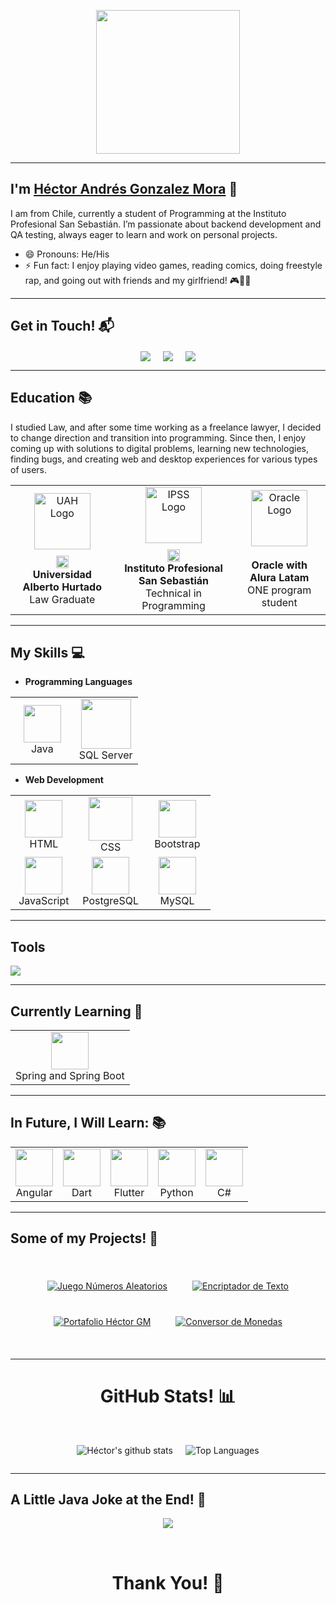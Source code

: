 <p align="center">
  <img src="https://darkbyteblog.wordpress.com/wp-content/uploads/2010/12/holamundo-consola.jpg" height="230"/>
</p>

<hr>

## I'm <a href="https://github.com/HectorAGM">Héctor Andrés Gonzalez Mora</a> :wave:
I am from Chile, currently a student of Programming at the Instituto Profesional San Sebastián. I’m passionate about backend development and QA testing, always eager to learn and work on personal projects.

- 😄 Pronouns: He/His
- ⚡ Fun fact: I enjoy playing video games, reading comics, doing freestyle rap, and going out with friends and my girlfriend! 🎮🎤📖

<hr>

## Get in Touch! 📬
<p align="center">
<a href="https://www.linkedin.com/in/hectoryefc/" target="blank"><img align="center" src="https://img.shields.io/badge/Héctor Andrés Gonzalez Mora-0077B5?style=for-the-badge&logo=linkedin&logoColor=white" /></a> &nbsp;&nbsp;&nbsp;  
<a href="mailto:hhector.agm@gmail.com" target="blank"><img align="center" src="https://img.shields.io/badge/hhector.agm@gmail.com-D14836?style=for-the-badge&logo=gmail&logoColor=white" /></a>    &nbsp;&nbsp;&nbsp;       
<a href="https://github.com/hectorgm26" target="blank"><img align="center" src="https://img.shields.io/badge/HectorAGM-8A2BE2?style=for-the-badge&logo=github&logoColor=white" /></a> <!-- Cambié el color a morado neón -->
</p>

<hr>

## Education 📚
I studied Law, and after some time working as a freelance lawyer, I decided to change direction and transition into programming. Since then, I enjoy coming up with solutions to digital problems, learning new technologies, finding bugs, and creating web and desktop experiences for various types of users.

<div align="center">
  <table style="margin-left: auto; margin-right: auto;">
    <tr>
      <td align="center">
        <img src="https://i.imgur.com/lFACOpG.png" width="90" alt="UAH Logo"/><br>
        <img src="https://upload.wikimedia.org/wikipedia/commons/thumb/7/78/Flag_of_Chile.svg/640px-Flag_of_Chile.svg.png" height="20" alt="Chile Flag" style="margin-top: 10px;"/><br>
        <strong>Universidad Alberto Hurtado</strong><br>Law Graduate
      </td>
      <td align="center">
        <img src="https://i.imgur.com/WaVuyQv.png" width="90" alt="IPSS Logo"/><br>
        <img src="https://upload.wikimedia.org/wikipedia/commons/thumb/7/78/Flag_of_Chile.svg/640px-Flag_of_Chile.svg.png" height="20" alt="Chile Flag" style="margin-top: 10px;"/><br>
        <strong>Instituto Profesional San Sebastián</strong><br>Technical in Programming
      </td>
      <td align="center">
        <img src="https://i.imgur.com/76RQWm0.png" width="90" alt="Oracle Logo"/><br>
        <br>
        <strong>Oracle with Alura Latam</strong><br>ONE program student
      </td>
    </tr>
  </table>
</div>

<hr>

## My Skills :computer:

- **Programming Languages**
<table>
<tbody>
 <tr>
<td align="center" width="50%">
<img height=60px src="https://skillicons.dev/icons?i=java"> <br>Java
</td>
<td align="center" width="50%">
<img height=80px src="https://skillicons.dev/icons?i=mssql"> <br>SQL Server
</td>
</tr>
</tbody>
</table>

- **Web Development**
<table>
<tbody>
 <tr>
<td align="center" width="33%">
<img height=60px src="https://skillicons.dev/icons?i=html"> <br>HTML
</td>
<td align="center" width="33%">
<img height=70px src="https://skillicons.dev/icons?i=css"> <br>CSS
</td>
<td align="center" width="33%">
<img height=60px src="https://skillicons.dev/icons?i=bootstrap"> <br>Bootstrap
</td>
</tr>
 <tr>
<td align="center" width="33%">
<img height=60px src="https://skillicons.dev/icons?i=javascript"> <br>JavaScript
</td>
<td align="center" width="33%">
<img height=60px src="https://skillicons.dev/icons?i=postgresql"> <br>PostgreSQL
</td>
<td align="center" width="33%">
<img height=60px src="https://skillicons.dev/icons?i=mysql"> <br>MySQL
</td>
</tr>
</tbody>
</table>

<hr>

## Tools 
<p align="left">
  <a href="https://skillicons.dev">
    <img src="https://skillicons.dev/icons?i=git,github,docker,idea,vscode,postman,linux,trello,dbeaver,netbeans,laragon" />
  </a>
</p>

<hr>

## Currently Learning :beginner:

<table>
<tbody>
 <tr>
<td align="center" width="100%">
<img height=60px src="https://skillicons.dev/icons?i=spring"> <br>Spring and Spring Boot
</td>
</tr>
</tbody>
</table>

<hr>

## In Future, I Will Learn: 📚
<table>
<tbody>
 <tr>
<td align="center" width="20%">
<img height=60px src="https://skillicons.dev/icons?i=angular"> <br>Angular
</td>
<td align="center" width="20%">
<img height=60px src="https://skillicons.dev/icons?i=dart"> <br>Dart
</td>
<td align="center" width="20%">
<img height=60px src="https://skillicons.dev/icons?i=flutter"> <br>Flutter
</td>
<td align="center" width="20%">
<img height=60px src="https://skillicons.dev/icons?i=python"> <br>Python
</td>
<td align="center" width="20%">
<img height=60px src="https://skillicons.dev/icons?i=dotnet"> <br>C#
</td>
</tr>
</tbody>
</table>

<hr>

## Some of my Projects! 🎨
<br>

<div align="center" style="display: flex; justify-content: center; gap: 40px; flex-wrap: wrap; margin-top: 20px; margin-bottom: 20px;">

  <a href="https://github.com/hectorgm26/juego-nums-aleatorios">
    <img src="https://github-readme-stats.vercel.app/api/pin/?username=hectorgm26&repo=juego-nums-aleatorios&theme=merko" alt="Juego Números Aleatorios"/>
  </a>

  <a href="https://github.com/hectorgm26/encriptador-texto">
    <img src="https://github-readme-stats.vercel.app/api/pin/?username=hectorgm26&repo=encriptador-texto&theme=merko" alt="Encriptador de Texto"/>
  </a>

  <a href="https://github.com/hectorgm26/porfolio-hector-gm">
    <img src="https://github-readme-stats.vercel.app/api/pin/?username=hectorgm26&repo=porfolio-hector-gm&theme=merko" alt="Portafolio Héctor GM"/>
  </a>

  <a href="https://github.com/hectorgm26/conversor-monedas">
    <img src="https://github-readme-stats.vercel.app/api/pin/?username=hectorgm26&repo=conversor-monedas&theme=merko" alt="Conversor de Monedas"/>
  </a>

</div>

<br>

<hr>

<h1 align="center">GitHub Stats! 📊</h1>
<br>

<div align="center" style="display: flex; justify-content: center; gap: 20px;">

  ![Héctor's github stats](https://github-readme-stats.vercel.app/api?username=hectorgm26&show_icons=true&theme=merko)

  ![Top Languages](https://github-readme-stats.vercel.app/api/top-langs/?username=hectorgm26&layout=compact&theme=merko)

</div>

<hr>

## A Little Java Joke at the End! 🤣
<p align="center">
  <img src="https://chandruscm.wordpress.com/wp-content/uploads/2015/08/jcmmlgm.png?w=1200"/>
</p>

<br>
<h1 align="center">Thank You! 🤵</h1>
<br>
